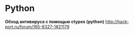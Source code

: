 
# Python 

**Обход антивируса с помощью ctypes (python)**
http://hack-port.ru/forum/165-8327-1#21179